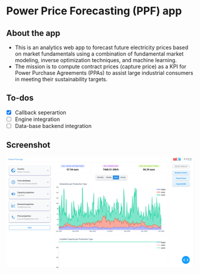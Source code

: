 # Power Price Forecasting (PPF) app

## About the app

- This is an analytics web app to forecast future electricity prices based on market fundamentals using a combination of fundamental market modeling, inverse optimization techniques, and machine learning.
- The mission is to compute contract prices (capture price) as a KPI for Power Purchase Agreements (PPAs) to assist large industrial consumers in meeting their sustainability targets.



## To-dos
- [x] Callback seperartion
- [ ] Engine integration
- [ ] Data-base backend integration

## Screenshot

![plot](./statics/screenshot.png)

